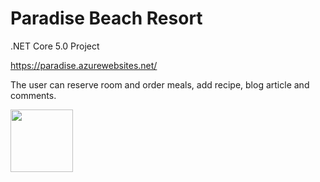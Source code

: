 # Paradise Beach Resort
.NET Core 5.0 Project

https://paradise.azurewebsites.net/

The user can reserve room and order meals, add recipe, blog article and comments.

<img align="left" width="100" height="100" src="https://user-images.githubusercontent.com/74212719/120187089-06de3c80-c21d-11eb-85fd-08e2c4a4de20.jpg">




